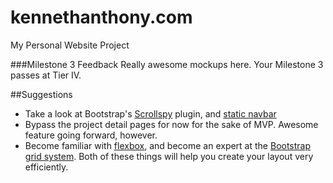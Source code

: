 # kennethanthony.com
My Personal Website Project

###Milestone 3 Feedback
Really awesome mockups here. Your Milestone 3 passes at Tier IV.
 
##Suggestions
- Take a look at Bootstrap's [Scrollspy](http://getbootstrap.com/javascript/#scrollspy) plugin, and [static navbar](http://getbootstrap.com/components/#navbar-static-top)
- Bypass the project detail pages for now for the sake of MVP. Awesome feature going forward, however.
- Become familiar with [flexbox](https://css-tricks.com/snippets/css/a-guide-to-flexbox/), and become an expert at the [Bootstrap grid system](http://getbootstrap.com/css/#grid-example-basic). Both of these things will help you create your layout very efficiently.
